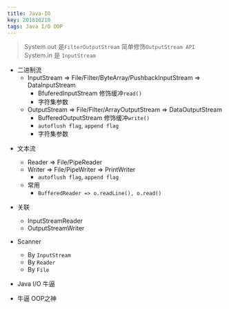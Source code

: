 ```yaml
---
title: Java-IO
key: 201810210
tags: Java I/O OOP
---
```


> System.out 是`FilterOutputStream` 简单修饰`OutputStream API`
> System.in 是 `InputStream`
> 


- 二进制流
   - InputStream => File/Filter/ByteArray/PushbackInputStream => DataInputStream
      - BfuferedInputStream 修饰缓冲`read()`
      - 字符集参数
   - OutputStream => File/Filter/ArrayOutputStream => DataOutputStream
      - BufferedOutputStream 修饰缓冲`write()`
      - `autoflush flag`, `append flag`
      - 字符集参数

<!--more-->

- 文本流
   - Reader => File/PipeReader
   - Writer => File/PipeWriter => PrintWriter
      - `autoflush flag`, `append flag`
   - 常用
      - `BufferedReader => o.readLine(), o.read()`

- 关联
   - InputStreamReader
   - OutputStreamWriter

- Scanner
   - By `InputStream`
   - By `Reader`
   - By `File`

- Java I/O 牛逼
- 牛逼 OOP之神